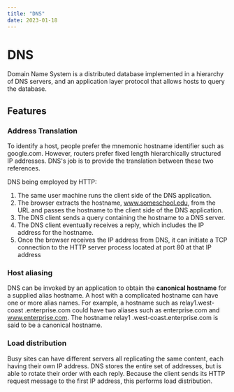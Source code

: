 ```yaml
---
title: "DNS"
date: 2023-01-18
---
```

# DNS
Domain Name System is a distributed database implemented in a hierarchy of DNS servers, and an application layer protocol that allows hosts to query the database.
## Features
### Address Translation
To identify a host, people prefer the mnemonic hostname identifier such as google.com. However, routers prefer fixed length hierarchically structured IP addresses. DNS's job is to provide the translation between these two references.

DNS being employed by HTTP:
1. The same user machine runs the client side of the DNS application. 
2. The browser extracts the hostname, www.someschool.edu, from the URL and passes the hostname to the client side of the DNS application. 
3. The DNS client sends a query containing the hostname to a DNS server. 
4. The DNS client eventually receives a reply, which includes the IP address for the hostname. 
5. Once the browser receives the IP address from DNS, it can initiate a TCP connection to the HTTP server process located at port 80 at that IP address
### Host aliasing
DNS can be invoked by an application to obtain the **canonical hostname** for a supplied alias hostname. A host with a complicated hostname can have one or more alias names. For example, a hostname such as relay1.west-coast .enterprise.com could have two aliases such as enterprise.com and www.enterprise.com. The hostname relay1 .west-coast.enterprise.com is said to be a canonical hostname.
### Load distribution
Busy sites can have different servers all replicating the same content, each having their own IP address. DNS stores the entire set of addresses, but is able to rotate their order with each reply. Because the client sends its HTTP request message to the first IP address, this performs load distribution.


